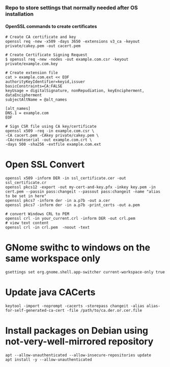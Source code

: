 ### Repo to store settings that normally needed after OS installation

#### OpenSSL commands to create certificates
    # Create CA certificate and key
    openssl req -new -x509 -days 3650 -extensions v3_ca -keyout private/cakey.pem -out cacert.pem
    
    # Create Certificate Signing Request
    $ openssl req -new -nodes -out example.com.csr -keyout private/example.com.key
    
    # Create extension file
    cat > example.com.ext << EOF
    authorityKeyIdentifier=keyid,issuer
    basicConstraints=CA:FALSE
    keyUsage = digitalSignature, nonRepudiation, keyEncipherment, dataEncipherment
    subjectAltName = @alt_names

    [alt_names]
    DNS.1 = example.com
    EOF
    
    # Sign CSR file using CA key/certificate
    openssl x509 -req -in example.com.csr \
    -CA cacert.pem -CAkey private/cakey.pem \
    -CAcreateserial -out example.com.crt \
    -days 500 -sha256 -extfile example.com.ext
    
# Open SSL Convert
    openssl x509 -inform DER -in ssl_certificate.cer -out ssl_certificate.cr
    openssl pkcs12 -export -out my-cert-and-key.pfx -inkey key.pem -in cert.pem --passin pass:changeit --passout pass:changeit -name "alias to be set in here"
    openssl pkcs7 -inform der -in a.p7b -out a.cer
    openssl pkcs7 -inform der -in a.p7b -print_certs -out a.pem
    
    # convert Windows CRL to PEM
    openssl crl -in your_current.crl -inform DER -out crl.pem
    # view text content
    openssl crl -in crl.pem  -noout -text
    

# GNome swithc to windows on the same workspace only
    gsettings set org.gnome.shell.app-switcher current-workspace-only true


# Update java CACerts
    keytool -import -noprompt -cacerts -storepass changeit -alias alias-for-self-generated-ca-cert -file /path/to/ca.der.or.cer.file

# Install packages on Debian using not-very-well-mirrored repository
    apt --allow-unauthenticated --allow-insecure-repositories update 
    apt install -y --allow-unauthenticated

